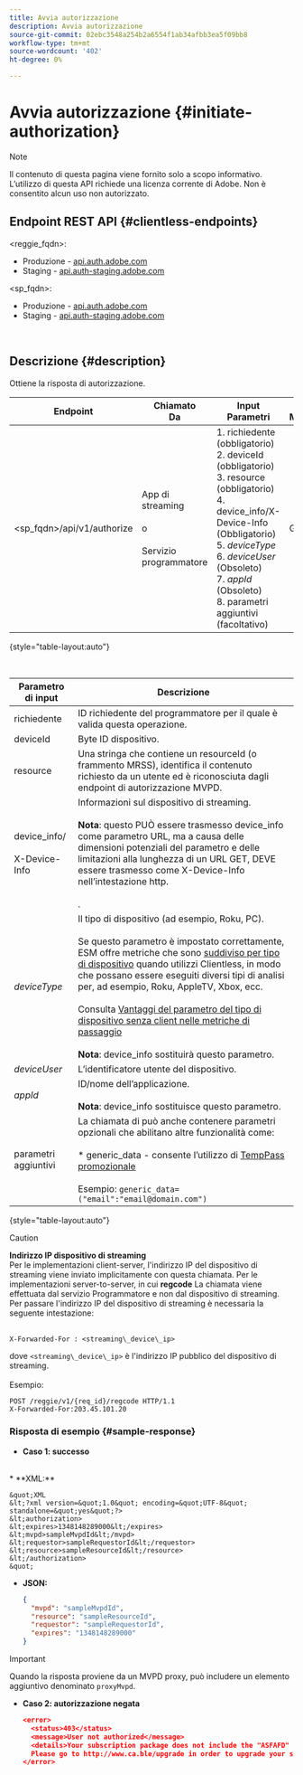 ```yaml
---
title: Avvia autorizzazione
description: Avvia autorizzazione
source-git-commit: 02ebc3548a254b2a6554f1ab34afbb3ea5f09bb8
workflow-type: tm+mt
source-wordcount: '402'
ht-degree: 0%

---
```


# Avvia autorizzazione {#initiate-authorization}

>[!NOTE]
>
>Il contenuto di questa pagina viene fornito solo a scopo informativo. L’utilizzo di questa API richiede una licenza corrente di Adobe. Non è consentito alcun uso non autorizzato.

## Endpoint REST API {#clientless-endpoints}

&lt;reggie_fqdn>:

* Produzione - [api.auth.adobe.com](http://api.auth.adobe.com/)
* Staging - [api.auth-staging.adobe.com](http://api.auth-staging.adobe.com/)

&lt;sp_fqdn>:

* Produzione - [api.auth.adobe.com](http://api.auth.adobe.com/)
* Staging - [api.auth-staging.adobe.com](http://api.auth-staging.adobe.com/)

</br>

## Descrizione {#description}

Ottiene la risposta di autorizzazione.

| Endpoint | Chiamato  </br>Da | Input   </br>Parametri | HTTP  </br>Metodo | Risposta | HTTP  </br>Risposta |
| --- | --- | --- | --- | --- | --- |
| &lt;sp_fqdn>/api/v1/authorize | App di streaming</br></br>o</br></br>Servizio programmatore | 1. richiedente (obbligatorio)</br>2.  deviceId (obbligatorio)</br>3.  resource (obbligatorio)</br>4.  device_info/X-Device-Info (Obbligatorio)</br>5.  _deviceType_</br> 6.  _deviceUser_ (Obsoleto)</br>7.  _appId_ (Obsoleto)</br>8.  parametri aggiuntivi (facoltativo) | GET | XML o JSON contenente i dettagli di autorizzazione o di errore se l’operazione non ha esito positivo. Vedi gli esempi di seguito. | 200 - Operazione completata  </br>403 - Nessun successo |

{style="table-layout:auto"}

</br>


| Parametro di input | Descrizione |
| --- | --- |
| richiedente | ID richiedente del programmatore per il quale è valida questa operazione. |
| deviceId | Byte ID dispositivo. |
| resource | Una stringa che contiene un resourceId (o frammento MRSS), identifica il contenuto richiesto da un utente ed è riconosciuta dagli endpoint di autorizzazione MVPD. |
| device_info/</br></br>X-Device-Info | Informazioni sul dispositivo di streaming.</br></br>**Nota**: questo PUÒ essere trasmesso device_info come parametro URL, ma a causa delle dimensioni potenziali del parametro e delle limitazioni alla lunghezza di un URL GET, DEVE essere trasmesso come X-Device-Info nell’intestazione http. </br></br><!--See the full details in [Passing Device and Connection Information](http://tve.helpdocsonline.com/passing-device-information)-->. |
| _deviceType_ | Il tipo di dispositivo (ad esempio, Roku, PC).</br></br>Se questo parametro è impostato correttamente, ESM offre metriche che sono [suddiviso per tipo di dispositivo](/help/authentication/entitlement-service-monitoring-overview.md#clientless_device_type) quando utilizzi Clientless, in modo che possano essere eseguiti diversi tipi di analisi per, ad esempio, Roku, AppleTV, Xbox, ecc.</br></br>Consulta [Vantaggi del parametro del tipo di dispositivo senza client nelle metriche di passaggio ](/help/authentication/benefits-of-using-the-clientless-devicetype-parameter-in-pass-metrics.md)</br></br>**Nota**: device_info sostituirà questo parametro. |
| _deviceUser_ | L’identificatore utente del dispositivo. |
| _appId_ | ID/nome dell’applicazione. </br></br>**Nota**: device_info sostituisce questo parametro. |
| parametri aggiuntivi | La chiamata di può anche contenere parametri opzionali che abilitano altre funzionalità come:</br></br>* generic_data - consente l’utilizzo di [TempPass promozionale](/help/authentication/promotional-temp-pass.md)</br></br>Esempio: `generic_data=("email":"email@domain.com")` |

{style="table-layout:auto"}

>[!CAUTION]
>
>**Indirizzo IP dispositivo di streaming**</br>
>Per le implementazioni client-server, l&#39;indirizzo IP del dispositivo di streaming viene inviato implicitamente con questa chiamata.  Per le implementazioni server-to-server, in cui **regcode** La chiamata viene effettuata dal servizio Programmatore e non dal dispositivo di streaming. Per passare l&#39;indirizzo IP del dispositivo di streaming è necessaria la seguente intestazione:</br></br>
>
>```
>X-Forwarded-For : <streaming\_device\_ip>
>```
>
>dove `<streaming\_device\_ip>` è l&#39;indirizzo IP pubblico del dispositivo di streaming.</br></br>
>Esempio:</br>
>
>```
>POST /reggie/v1/{req_id}/regcode HTTP/1.1
>X-Forwarded-For:203.45.101.20
>```
>


### Risposta di esempio {#sample-response}

* **Caso 1: successo**
</br>
  * **XML:**
  </br>

    &quot;XML
    &lt;?xml version=&quot;1.0&quot; encoding=&quot;UTF-8&quot; standalone=&quot;yes&quot;?>
    &lt;authorization>
    &lt;expires>1348148289000&lt;/expires>
    &lt;mvpd>sampleMvpdId&lt;/mvpd>
    &lt;requestor>sampleRequestorId&lt;/requestor>
    &lt;resource>sampleResourceId&lt;/resource>
    &lt;/authorization>
    &quot;



* **JSON:**

  ```JSON
  {
    "mvpd": "sampleMvpdId",
    "resource": "sampleResourceId",
    "requestor": "sampleRequestorId",
    "expires": "1348148289000"
  }
  ```

>[!IMPORTANT]
>
>Quando la risposta proviene da un MVPD proxy, può includere un elemento aggiuntivo denominato `proxyMvpd`.



* **Caso 2: autorizzazione negata**


  ```JSON
  <error>
    <status>403</status>
    <message>User not authorized</message>
    <details>Your subscription package does not include the "ASFAFD" channel.
    Please go to http://www.ca.ble/upgrade in order to upgrade your subscription.</details>
  </error>
  ```
